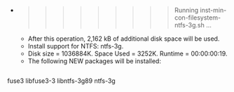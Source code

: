 * >>>>>>>>> Running inst-min-con-filesystem-ntfs-3g.sh ...
  * After this operation, 2,162 kB of additional disk space will be used.
  * Install support for NTFS: ntfs-3g.
  * Disk size = 1036884K. Space Used = 3252K. Runtime = 00:00:00:19.
  * The following NEW packages will be installed:
  ```bash
fuse3 libfuse3-3 libntfs-3g89 ntfs-3g
  ```
